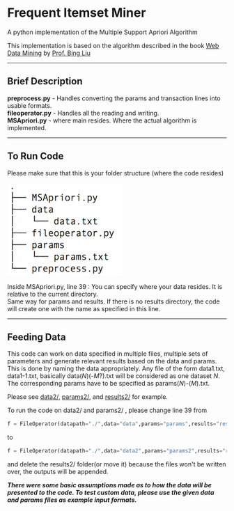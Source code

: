 # Frequent Itemset Miner
A python implementation of the Multiple Support Apriori Algorithm

This implementation is based on the algorithm described in the book [Web Data Mining](https://www.cs.uic.edu/~liub/WebMiningBook.html) by [Prof. Bing Liu](https://www.cs.uic.edu/~liub/)  
  
---  

## Brief Description  

  
**preprocess.py** - Handles converting the params and transaction lines into usable formats.  
**fileoperator.py** - Handles all the reading and writing.  
**MSApriori.py** - where main resides. Where the actual algorithm is implemented. 
  
---

## To Run Code  

Please make sure that this is your folder structure (where the code resides)

![Directory Structure](https://github.com/ElefHead/frequent-itemset-miner/blob/master/img/dir_structure.png "Directory Structure")

Inside MSApriori.py, line 39 : You can specify where your data resides. It is relative to the current directory.  
Same way for params and results. If there is no results directory, the code will create one with
the name as specified in this line.  

---

## Feeding Data  

This code can work on data specified in multiple files, multiple sets of parameters and generate relevant results based on the data and params.  
This is done by naming the data appropriately. Any file of the form data1.txt, data1-1.txt, basically data(*N*)(-*M*?).txt will
be considered as one dataset *N*.  
The corresponding params have to be specified as params(*N*)-(*M*).txt.

Please see [data2/](https://github.com/ElefHead/association-rule-miner/tree/master/data2), [params2/](https://github.com/ElefHead/association-rule-miner/tree/master/params2), and [results2/](https://github.com/ElefHead/association-rule-miner/tree/master/results2) for example.  

To run the code on data2/ and params2/ , please change line 39 from  
```python
f = FileOperator(datapath="./",data="data",params="params",results="results")  
```
to  
```python
f = FileOperator(datapath="./",data="data2",params="params2",results="results2")
```  

and delete the results2/ folder(or move it) because the files won't be written over, the outputs will be appended.

**_There were some basic assumptions made as to how the data will be presented to the code. 
To test custom data, please use the given data and params files as example input formats._**  
